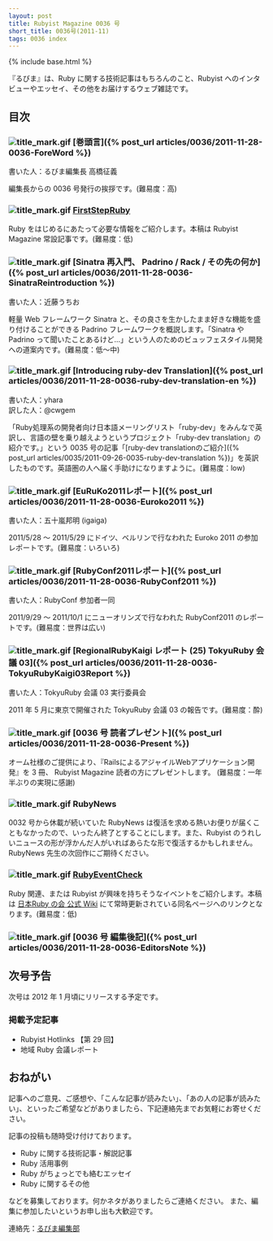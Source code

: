 ```yaml
---
layout: post
title: Rubyist Magazine 0036 号
short_title: 0036号(2011-11)
tags: 0036 index
---
```

{% include base.html %}


『るびま』は、Ruby に関する技術記事はもちろんのこと、Rubyist へのインタビューやエッセイ、その他をお届けするウェブ雑誌です。

## 目次

### ![title_mark.gif]({{site.baseurl}}/images/title_mark.gif) [巻頭言]({% post_url articles/0036/2011-11-28-0036-ForeWord %})

書いた人：るびま編集長 高橋征義

編集長からの 0036 号発行の挨拶です。(難易度：高)

### ![title_mark.gif]({{site.baseurl}}/images/title_mark.gif) [FirstStepRuby](https://github.com/rubima/rubima/blob/master/first_step_ruby/first-step-ruby-2.0.md)

Ruby をはじめるにあたって必要な情報をご紹介します。本稿は Rubyist Magazine 常設記事です。(難易度：低)

### ![title_mark.gif]({{site.baseurl}}/images/title_mark.gif) [Sinatra 再入門、 Padrino / Rack / その先の何か]({% post_url articles/0036/2011-11-28-0036-SinatraReintroduction %})

書いた人：近藤うちお

軽量 Web フレームワーク Sinatra と、その良さを生かしたまま好きな機能を盛り付けることができる Padrino フレームワークを概説します。「Sinatra や Padrino って聞いたことあるけど…」という人のためのビュッフェスタイル開発への道案内です。(難易度：低〜中)

### ![title_mark.gif]({{site.baseurl}}/images/title_mark.gif)  [Introducing ruby-dev Translation]({% post_url articles/0036/2011-11-28-0036-ruby-dev-translation-en %})

書いた人：yhara<br />
訳した人：@cwgem

「Ruby処理系の開発者向け日本語メーリングリスト「ruby-dev」をみんなで英訳し、言語の壁を乗り越えようというプロジェクト「ruby-dev translation」の紹介です。」という 0035 号の記事「[ruby-dev translationのご紹介]({% post_url articles/0035/2011-09-26-0035-ruby-dev-translation %})」を英訳したものです。英語圏の人へ届く手助けになりますように。(難易度：low)

### ![title_mark.gif]({{site.baseurl}}/images/title_mark.gif)  [EuRuKo2011レポート]({% post_url articles/0036/2011-11-28-0036-Euroko2011 %})

書いた人：五十嵐邦明 (igaiga)

2011/5/28 〜 2011/5/29 にドイツ、ベルリンで行なわれた Euroko 2011 の参加レポートです。(難易度：いろいろ)

### ![title_mark.gif]({{site.baseurl}}/images/title_mark.gif) [RubyConf2011レポート]({% post_url articles/0036/2011-11-28-0036-RubyConf2011 %})

書いた人：RubyConf 参加者一同

2011/9/29 〜 2011/10/1 にニューオリンズで行なわれた RubyConf2011 のレポートです。(難易度：世界は広い)

### ![title_mark.gif]({{site.baseurl}}/images/title_mark.gif) [RegionalRubyKaigi レポート (25) TokyuRuby 会議 03]({% post_url articles/0036/2011-11-28-0036-TokyuRubyKaigi03Report %})

書いた人：TokyuRuby 会議 03 実行委員会

2011 年 5 月に東京で開催された TokyuRuby 会議 03 の報告です。(難易度：酔)

### ![title_mark.gif]({{site.baseurl}}/images/title_mark.gif) [0036 号 読者プレゼント]({% post_url articles/0036/2011-11-28-0036-Present %})

オーム社様のご提供により、『RailsによるアジャイルWebアプリケーション開発』を 3 冊、 Rubyist Magazine 読者の方にプレゼントします。 (難易度：一年半ぶりの実現に感謝)

### ![title_mark.gif]({{site.baseurl}}/images/title_mark.gif) RubyNews

0032 号から休載が続いていた RubyNews は復活を求める熱いお便りが届くこともなかったので、いったん終了とすることにします。また、Rubyist のうれしいニュースの形が浮かんだ人がいればあらたな形で復活するかもしれません。RubyNews 先生の次回作にご期待ください。

### ![title_mark.gif]({{site.baseurl}}/images/title_mark.gif) [RubyEventCheck](https://github.com/ruby-no-kai/official/wiki/RubyEventCheck)

Ruby 関連、または Rubyist が興味を持ちそうなイベントをご紹介します。本稿は [日本Ruby の会 公式 Wiki](https://github.com/ruby-no-kai/official/wiki) にて常時更新されている同名ページへのリンクとなります。(難易度：低)

### ![title_mark.gif]({{site.baseurl}}/images/title_mark.gif) [0036 号 編集後記]({% post_url articles/0036/2011-11-28-0036-EditorsNote %})

## 次号予告

次号は 2012 年 1 月頃にリリースする予定です。

### 掲載予定記事

* Rubyist Hotlinks 【第 29 回】
* 地域 Ruby 会議レポート


## おねがい

記事へのご意見、ご感想や、「こんな記事が読みたい」、「あの人の記事が読みたい」、といったご希望などがありましたら、下記連絡先までお気軽にお寄せください。

記事の投稿も随時受け付けております。

* Ruby に関する技術記事・解説記事
* Ruby 活用事例
* Ruby がちょっとでも絡むエッセイ
* Ruby に関するその他


などを募集しております。何かネタがありましたらご連絡ください。
また、編集に参加したいというお申し出も大歓迎です。

連絡先：[るびま編集部](mailto:magazine@ruby-no-kai.org)


